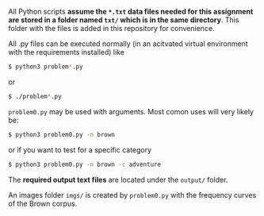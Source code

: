 All Python scripts **assume the `*.txt` data files needed for this assignment are stored in a folder named `txt/` which is in the same directory**. This folder with the files is added in this repository for convenience.

All .py files can be executed normally (in an acitvated virtual environment with the requirements installed) like

```bash
$ python3 problem*.py
```
or
```bash
$ ./problem*.py
```

`problem0.py` may be used with arguments. Most comon uses will very likely be:

```bash
$ python3 problem0.py -n brown
```
or if you want to test for a specific category

```bash
$ python3 problem0.py -n brown -c adventure
```

The **required output text files** are located under the `output/` folder.

An images folder `imgs/` is created by `problem0.py` with the frequency curves of the Brown corpus.